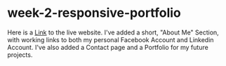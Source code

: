 # week-2-responsive-portfolio
Here is a [Link](https://mbubel.github.io/week-2-responsive-portfolio2/) to the live website. I've added a short, "About Me" Section, with working links to both my personal Facebook Account and Linkedin Account. I've also added a Contact page and a Portfolio for my future projects.
